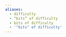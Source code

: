 ```yaml
---
aliases:
  - difficulty
  - “bits” of difficulty
  - bits of difficulty
  - '"bits" of difficulty'
---
```

